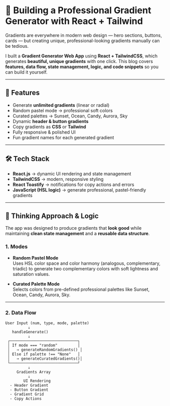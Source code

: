 # 🎨 Building a Professional Gradient Generator with React + Tailwind

Gradients are everywhere in modern web design — hero sections, buttons, cards — but creating unique, professional-looking gradients manually can be tedious.  

I built a **Gradient Generator Web App** using **React + TailwindCSS**, which generates **beautiful, unique gradients** with one click. This blog covers **features, data flow, state management, logic, and code snippets** so you can build it yourself.

---

## 🔹 Features

- Generate **unlimited gradients** (linear or radial)
- Random pastel mode → professional soft colors
- Curated palettes → Sunset, Ocean, Candy, Aurora, Sky
- Dynamic **header & button gradients**
- Copy gradients as **CSS** or **Tailwind**
- Fully responsive & polished UI
- Fun gradient names for each generated gradient

---

## 🛠️ Tech Stack

- **React.js** → dynamic UI rendering and state management  
- **TailwindCSS** → modern, responsive styling  
- **React Toastify** → notifications for copy actions and errors  
- **JavaScript (HSL logic)** → generate professional, pastel-friendly gradients  

---

## 🧠 Thinking Approach & Logic

The app was designed to produce gradients that **look good** while maintaining **clean state management** and a **reusable data structure**.

### 1. Modes

- **Random Pastel Mode**  
  Uses HSL color space and color harmony (analogous, complementary, triadic) to generate two complementary colors with soft lightness and saturation values.

- **Curated Palette Mode**  
  Selects colors from pre-defined professional palettes like Sunset, Ocean, Candy, Aurora, Sky.

---

### 2. Data Flow

```text
User Input (num, type, mode, palette)
          ↓
   handleGenerate()
          ↓
 ┌──────────────────────────────┐
 │ If mode === "random"         │
 │   → generateRandomGradients() │
 │ Else if palette !== "None"   │
 │   → generateCuratedGradients()│
 └──────────────────────────────┘
          ↓
     Gradients Array
          ↓
        UI Rendering
  - Header Gradient
  - Button Gradient
  - Gradient Grid
  - Copy Actions
